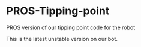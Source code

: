 # PROS-Tipping-point
PROS version of our tipping point code for the robot

This is the latest unstable version on our bot.


